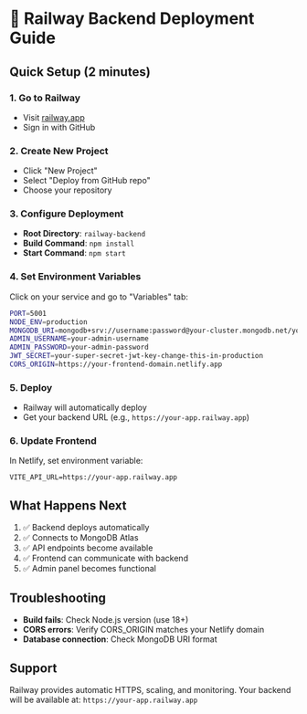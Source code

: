 # 🚂 Railway Backend Deployment Guide

## Quick Setup (2 minutes)

### 1. Go to Railway
- Visit [railway.app](https://railway.app)
- Sign in with GitHub

### 2. Create New Project
- Click "New Project"
- Select "Deploy from GitHub repo"
- Choose your repository

### 3. Configure Deployment
- **Root Directory**: `railway-backend`
- **Build Command**: `npm install`
- **Start Command**: `npm start`

### 4. Set Environment Variables
Click on your service and go to "Variables" tab:

```bash
PORT=5001
NODE_ENV=production
MONGODB_URI=mongodb+srv://username:password@your-cluster.mongodb.net/your-database?retryWrites=true&w=majority
ADMIN_USERNAME=your-admin-username
ADMIN_PASSWORD=your-admin-password
JWT_SECRET=your-super-secret-jwt-key-change-this-in-production
CORS_ORIGIN=https://your-frontend-domain.netlify.app
```

### 5. Deploy
- Railway will automatically deploy
- Get your backend URL (e.g., `https://your-app.railway.app`)

### 6. Update Frontend
In Netlify, set environment variable:
```
VITE_API_URL=https://your-app.railway.app
```

## What Happens Next
1. ✅ Backend deploys automatically
2. ✅ Connects to MongoDB Atlas
3. ✅ API endpoints become available
4. ✅ Frontend can communicate with backend
5. ✅ Admin panel becomes functional

## Troubleshooting
- **Build fails**: Check Node.js version (use 18+)
- **CORS errors**: Verify CORS_ORIGIN matches your Netlify domain
- **Database connection**: Check MongoDB URI format

## Support
Railway provides automatic HTTPS, scaling, and monitoring.
Your backend will be available at: `https://your-app.railway.app`
